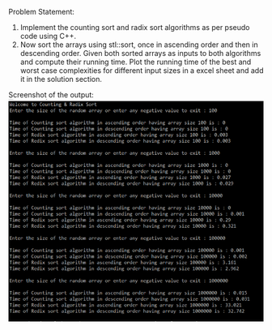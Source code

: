 Problem Statement:
1. Implement the counting sort and radix sort algorithms as per pseudo code using C++.
2. Now sort the arrays using stl::sort, once in ascending order and then in descending order. Given both sorted arrays as inputs to both algorithms and compute their running time. Plot the running time of the best and worst case complexities for different input sizes in a excel sheet and add it in the solution section.

Screenshot of the output:
![Alt text](https://github.com/talha3111997/Data-Structures-and-Algorithms/blob/master/Counting%20sort%20and%20Radix%20Sort/output.png?raw=true "Output")
